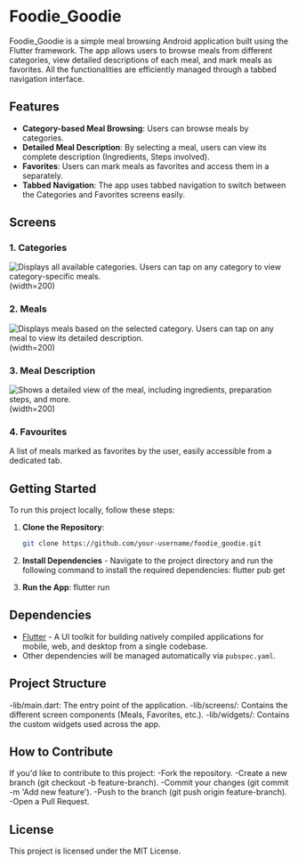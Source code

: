 # Foodie_Goodie

Foodie_Goodie is a simple meal browsing Android application built using the Flutter framework. The app allows users to browse meals from different categories, view detailed descriptions of each meal, and mark meals as favorites. All the functionalities are efficiently managed through a tabbed navigation interface.

## Features

- **Category-based Meal Browsing**: Users can browse meals by categories.
- **Detailed Meal Description**: By selecting a meal, users can view its complete description (Ingredients, Steps involved).
- **Favorites**: Users can mark meals as favorites and access them in a separately.
- **Tabbed Navigation**: The app uses tabbed navigation to switch between the Categories and Favorites screens easily.

## Screens

### 1. Categories
![Displays all available categories. Users can tap on any category to view category-specific meals.
](./assets/readme_images/categories_ss.png)(width=200)


### 2. Meals
![Displays meals based on the selected category. Users can tap on any meal to view its detailed description.
](./assets/readme_images/meals_ss.png)(width=200)

### 3. Meal Description
![Shows a detailed view of the meal, including ingredients, preparation steps, and more.
](./assets/readme_images/mealdetail_ss.png)(width=200)

### 4. Favourites
A list of meals marked as favorites by the user, easily accessible from a dedicated tab.

## Getting Started

To run this project locally, follow these steps:

1. **Clone the Repository**:
   ```bash
   git clone https://github.com/your-username/foodie_goodie.git
   
2. **Install Dependencies** - Navigate to the project directory and run the following command to install the required dependencies:
   flutter pub get

3. **Run the App**:
   flutter run

## Dependencies
- [Flutter](https://flutter.dev/) - A UI toolkit for building natively compiled applications for mobile, web, and desktop from a single codebase.
- Other dependencies will be managed automatically via `pubspec.yaml`.

## Project Structure
-lib/main.dart: The entry point of the application.
-lib/screens/: Contains the different screen components (Meals, Favorites, etc.).
-lib/widgets/: Contains the custom widgets used across the app.

## How to Contribute
If you'd like to contribute to this project:
-Fork the repository.
-Create a new branch (git checkout -b feature-branch).
-Commit your changes (git commit -m 'Add new feature').
-Push to the branch (git push origin feature-branch).
-Open a Pull Request.

## License
This project is licensed under the MIT License.
